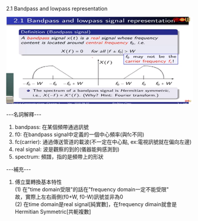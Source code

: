 2.1 Bandpass and lowpass representation

![image](https://github.com/IamCalories/chenDC-notes/blob/master/docs/chapter2/res/2-1.png)



---名詞解釋---  

1. bandpass: 在某個頻帶通過訊號  
2. f0: 在bandpass signal中定義的一個中心頻率(與fc不同)  
3. fc(carrier): 通過傳送管道的載波(不一定在中心點, ex:電視訊號就在偏向左邊)
4. real signal: 波是觀察的到的(儀器能夠感測到)
5. spectrum: 頻譜，指的是頻帶上的形狀

---補充---  

1. 傅立葉轉換基本特性  
   (1) 在"time domain受限"的話在"frequency domain一定不能受限"    
       故，實際上左右兩側(f0+W, f0-W)訊號並非為0  
   (2) 在time domain是real signal[純實數]，在frequency dimain就會是Hermitian Symmetric[共軛複數]
